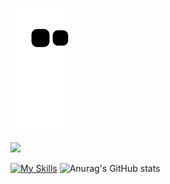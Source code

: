 ![Snake animation](https://github.com/karmugilen/karmugilen/blob/output/github-contribution-grid-snake.svg)
####
![](https://komarev.com/ghpvc/?username=your-karmugilen&color=grey)

[![My Skills](https://skillicons.dev/icons?i=python,kotlin,nodejs,figma&theme=light)](https://skillicons.dev)
![Anurag's GitHub stats](https://github-readme-stats.vercel.app/api?username=anuraghazra&show_icons=true&theme=transparent)
